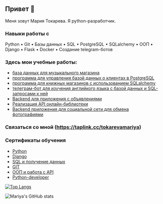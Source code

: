 ## Привет 👋
Меня зовут Мария Токарева. Я python-разработчик.

### Навыки работы с
 Python • Git • Базы данных • SQL • PostgreSQL • SQLalchemy • ООП • Django • Flask • Docker • Создание telegram-ботов

### Здесь мои учебные работы:
- [база данных для музыкального магазина](https://github.com/MariyaTokarevaa/SQL-zaprosy)
- [программа для управления базой данных о клиентах в PostgreSQL](https://github.com/MariyaTokarevaa/PostgreSQL-Python)
- [программа для книжных магазинов с использованием SQLalchemy](https://github.com/MariyaTokarevaa/SQLAlchemy)
- [телеграм-бот для изучения английкого языка с базой данных и SQL-запросами к ней](https://github.com/MariyaTokarevaa/EnglishBot)
- [Backend для приложения с объявлениями](https://github.com/MariyaTokarevaa/django_project_3.3)
- [Реализация API онлайн-библиотеки](https://github.com/MariyaTokarevaa/django_project_3.2/tree/main/library)
- [Backend приложения для социальной сети для обмена фотографиями](https://github.com/MariyaTokarevaa/social_network)

### Связаться со мной (https://taplink.cc/tokarevamariya)

### Сертификаты обучения
- [Python](https://github.com/MariyaTokarevaa/MariyaTokarevaa/blob/main/python.jpeg)
- [Django](https://github.com/MariyaTokarevaa/MariyaTokarevaa/blob/main/django.jpeg)
- [SQL и получение данных](https://github.com/MariyaTokarevaa/MariyaTokarevaa/blob/main/bd-sql.jpeg)
- [GIT](https://github.com/MariyaTokarevaa/MariyaTokarevaa/blob/main/git.jpeg)
- [ООП и работа с API](https://github.com/MariyaTokarevaa/MariyaTokarevaa/blob/main/oop-api.jpeg)
- [Python-developer](https://github.com/MariyaTokarevaa/MariyaTokarevaa/blob/main/d68aeb614032eb57b9cd928a80d8a25b.jpeg)


[![Top Langs](https://github-readme-stats.vercel.app/api/top-langs/?username=MariyaTokarevaa&layout=compact)](https://github.com/MariyaTokarevaa/github-readme-stats)


![Mariya's GitHub stats](https://github-readme-stats.vercel.app/api?username=MariyaTokarevaa&show_icons=true&theme=radical)
<!--
**MariyaTokarevaa/MariyaTokarevaa** is a ✨ _special_ ✨ repository because its `README.md` (this file) appears on your GitHub profile.

My name is Mariya. I'm backend python developer:

- 🔭 I’m currently working on ...
- 🌱 I’m currently learning ...
- 👯 I’m looking to collaborate on ...
- 🤔 I’m looking for help with ...
- 💬 Ask me about ...
- 📫 How to reach me: ...
- 😄 Pronouns: ...
- ⚡ Fun fact: ...
-->
